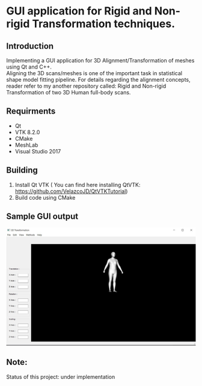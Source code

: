 # GUI application for Rigid and Non-rigid Transformation techniques.

## **Introduction**

Implementing a GUI application for 3D Alignment/Transformation of meshes using Qt and C++.  
Aligning the 3D scans/meshes is one of the important task in statistical shape model fitting pipeline. For details regarding the alignment concepts, reader refer to my another repository called: Rigid and Non-rigid Transformation of two 3D Human full-body scans.

## Requirments
- Qt 
- VTK 8.2.0
- CMake
- MeshLab
- Visual Studio 2017

## Building
1. Install Qt VTK ( You can find here installing QtVTK: https://github.com/VelazcoJD/QtVTKTutorial)
1. Build code using CMake

## Sample GUI output
![Tool's Sample GUI output](images/output.jpg)
## Note:
Status of this project: under implementation 






  
